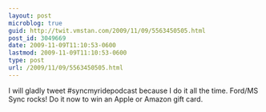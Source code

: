 ```yaml
---
layout: post
microblog: true
guid: http://twit.vmstan.com/2009/11/09/5563450505.html
post_id: 3049669
date: 2009-11-09T11:10:53-0600
lastmod: 2009-11-09T11:10:53-0600
type: post
url: /2009/11/09/5563450505.html
---
```

I will gladly tweet #syncmyridepodcast because I do it all the time. Ford/MS Sync rocks! Do it now to win an Apple or Amazon gift card.
